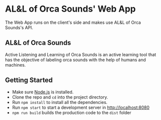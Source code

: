 # AL&L of Orca Sounds' Web App

The Web App runs on the client's side and makes use AL&L of Orca Sounds's API.

## AL&L of Orca Sounds

Active Listening and Learning of Orca Sounds is an active learning tool that has the objective of labeling orca sounds with the help of humans and machines.

## Getting Started

-   Make sure [Node.js](http://nodejs.org) is installed.
-   Clone the repo and `cd` into the project directory.
-   Run `npm install` to install all the dependencies.
-   Run `npm start` to start a development server in [http://localhost:8080](http://localhost:8080)
-   `npm run build` builds the production code to the `dist` folder
